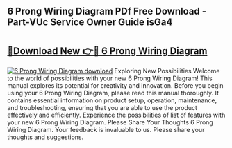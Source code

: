 ## 6 Prong Wiring Diagram PDf Free Download - Part-VUc Service Owner Guide isGa4

# <h2><a href="http://dfhxaw.blite.top/?on=6+Prong+Wiring+Diagram">🔗Download New 👉🔴 6 Prong Wiring Diagram</a></h2>

[![6 Prong Wiring Diagram download](https://i.imgur.com/lujVjoI.png)](http://dfhxaw.blite.top/?on=6+Prong+Wiring+Diagram)
Exploring New Possibilities Welcome to the world of possibilities with your new 6 Prong Wiring Diagram! This manual explores its potential for creativity and innovation. Before you begin using your 6 Prong Wiring Diagram, please read this manual thoroughly. It contains essential information on product setup, operation, maintenance, and troubleshooting, ensuring that you are able to use the product effectively and efficiently. Experience the possibilities of list of features with your new 6 Prong Wiring Diagram. Please Share Your Thoughts 6 Prong Wiring Diagram. Your feedback is invaluable to us. Please share your thoughts and suggestions.
